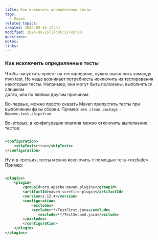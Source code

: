 ```yaml
---
title: Как исключить определенные тесты
tags:
  - Maven
related_topics: 
created: 2024-09-16 17:44
modified: 2024-09-16T17:45:17+03:00
questions: 
notes: 
links: 
---
```

### Как исключить определенные тесты

Чтобы запустить проект на тестирование, нужно выполнить команду  
mvn test. Но чаще возникает потребность исключить из тестирования  
некоторые тесты. Например, они могут быть поломаны, выполняться слишком  
долго, или по любым другим причинам.  

Во-первых, можно просто сказать Maven пропустить тесты при выполнении фазы сборки. Пример: `mvn clean package -Dmaven.test.skip=true`  
  

Во-вторых, в конфигурации плагина можно отключить выполнение тестов:

```XML

<configuration>
    <skipTests>true</skipTests>
</configuration>
```

Ну и в-третьих, тесты можно исключить с помощью тега \<exclude>. Пример:

```XML

<plugins>
    <plugin>
        <groupId>org.apache.maven.plugins</groupId>
        <artifactId>maven-surefire-plugin</artifactId>
    	<version>2.12.4</version>
    	<configuration>
        	<excludes>
           	<exclude>**/TestFirst.java</exclude>
	           <exclude>**/TestSecond.java</exclude>
    	</excludes>
    	</configuration>
    </plugin>
</plugins>
```
